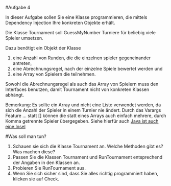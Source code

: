 #Aufgabe 4

In dieser Aufgabe sollen Sie eine Klasse programmieren, die mittels Dependency Injection Ihre konkreten Objekte erhält.

Die Klasse Tournament soll GuessMyNumber Turniere für beliebig viele Spieler umsetzen.


Dazu benötigt ein Objekt der Klasse
1. eine Anzahl von Runden, die die einzelnen spieler gegeneinander antreten,
2. eine Abrechnungsregel, nach der einzelne Spiele bewertet werden und
2. eine Array von Spielern die teilnehmen.

Sowohl die Abrechnungsregel als auch das Array von Spielern muss den Interfaces benutzen, damit Tournament nicht von 
konkreten Klassen abhängt.

Bemerkung: Es sollte ein Array und nicht eine Liste verwendet werden, da sich die Anzahl der Spieler in einem Turnier nie ändert. 
Durch das Varargs Feature ... statt [] können die statt eines Arrays auch einfach mehrere, durch Komma getrennte Spieler übergegeben.
Siehe hierfür auch [Java ist auch eine Insel](http://openbook.rheinwerk-verlag.de/javainsel/03_008.html#u3.8.12)


#Was soll man tun?
1. Schauen sie sich die Klasse Tournament an. Welche Methoden gibt es? Was machen diese?
2. Passen Sie die Klassen Tournament und RunTournament entsprechend der Angaben in den Klassen an.
3. Probieren Sie RunTournament aus.
4. Wenn Sie sich sicher sind, dass Sie alles richtig programmiert haben, klicken sie auf Check.